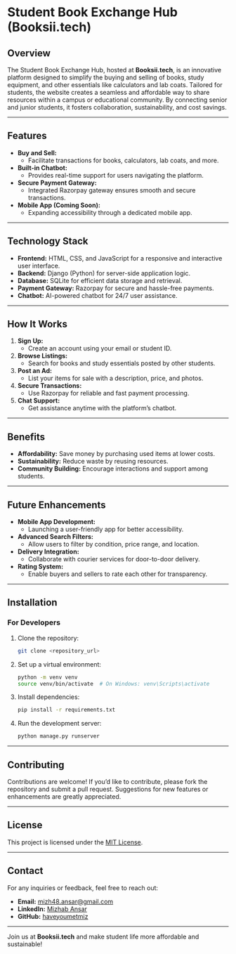 # Student Book Exchange Hub (Booksii.tech)

## Overview
The Student Book Exchange Hub, hosted at **Booksii.tech**, is an innovative platform designed to simplify the buying and selling of books, study equipment, and other essentials like calculators and lab coats. Tailored for students, the website creates a seamless and affordable way to share resources within a campus or educational community. By connecting senior and junior students, it fosters collaboration, sustainability, and cost savings.

---

## Features
- **Buy and Sell:**
  - Facilitate transactions for books, calculators, lab coats, and more.
- **Built-in Chatbot:**
  - Provides real-time support for users navigating the platform.
- **Secure Payment Gateway:**
  - Integrated Razorpay gateway ensures smooth and secure transactions.
- **Mobile App (Coming Soon):**
  - Expanding accessibility through a dedicated mobile app.

---

## Technology Stack
- **Frontend:** HTML, CSS, and JavaScript for a responsive and interactive user interface.
- **Backend:** Django (Python) for server-side application logic.
- **Database:** SQLite for efficient data storage and retrieval.
- **Payment Gateway:** Razorpay for secure and hassle-free payments.
- **Chatbot:** AI-powered chatbot for 24/7 user assistance.

---

## How It Works
1. **Sign Up:**
   - Create an account using your email or student ID.
2. **Browse Listings:**
   - Search for books and study essentials posted by other students.
3. **Post an Ad:**
   - List your items for sale with a description, price, and photos.
4. **Secure Transactions:**
   - Use Razorpay for reliable and fast payment processing.
5. **Chat Support:**
   - Get assistance anytime with the platform’s chatbot.

---

## Benefits
- **Affordability:** Save money by purchasing used items at lower costs.
- **Sustainability:** Reduce waste by reusing resources.
- **Community Building:** Encourage interactions and support among students.

---

## Future Enhancements
- **Mobile App Development:**
  - Launching a user-friendly app for better accessibility.
- **Advanced Search Filters:**
  - Allow users to filter by condition, price range, and location.
- **Delivery Integration:**
  - Collaborate with courier services for door-to-door delivery.
- **Rating System:**
  - Enable buyers and sellers to rate each other for transparency.

---

## Installation
### For Developers
1. Clone the repository:
   ```bash
   git clone <repository_url>
   ```
2. Set up a virtual environment:
   ```bash
   python -m venv venv
   source venv/bin/activate  # On Windows: venv\Scripts\activate
   ```
3. Install dependencies:
   ```bash
   pip install -r requirements.txt
   ```
4. Run the development server:
   ```bash
   python manage.py runserver
   ```

---

## Contributing
Contributions are welcome! If you’d like to contribute, please fork the repository and submit a pull request. Suggestions for new features or enhancements are greatly appreciated.

---

## License
This project is licensed under the [MIT License](LICENSE).

---

## Contact
For any inquiries or feedback, feel free to reach out:
- **Email:** mizh48.ansar@gmail.com
- **LinkedIn:** [Mizhab Ansar](https://www.linkedin.com/in/mizhabansar/)
- **GitHub:** [haveyoumetmiz](https://github.com/haveyoumetmiz)

---

Join us at **Booksii.tech** and make student life more affordable and sustainable!

